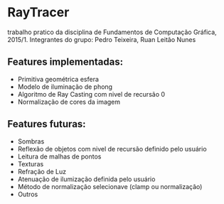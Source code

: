 # RayTracer
trabalho pratico da disciplina de Fundamentos de Computação Gráfica, 2015/1. Integrantes do grupo: Pedro Teixeira, Ruan Leitão Nunes

## Features implementadas:
* Primitiva geométrica esfera
* Modelo de iluminação de phong
* Algoritmo de Ray Casting com nivel de recursão 0
* Normalização de cores da imagem

## Features futuras:
* Sombras
* Reflexão de objetos com nivel de recursão definido pelo usuário
* Leitura de malhas de pontos
* Texturas
* Refração de Luz
* Atenuação de ilumização definida pelo usuário
* Método de normalização selecionave (clamp ou normalização)
* Outros
